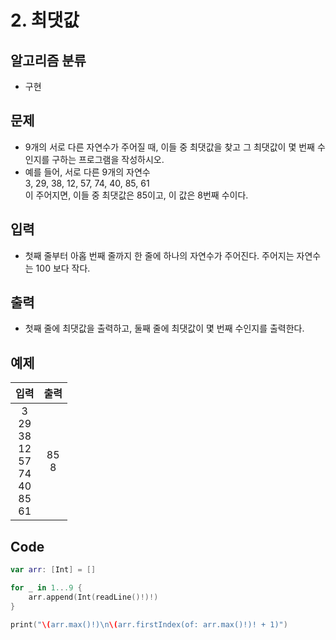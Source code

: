 # 2. 최댓값
## 알고리즘 분류
*  구현

## 문제
* 9개의 서로 다른 자연수가 주어질 때, 이들 중 최댓값을 찾고 그 최댓값이 몇 번째 수인지를 구하는 프로그램을 작성하시오.
* 예를 들어, 서로 다른 9개의 자연수<br>3, 29, 38, 12, 57, 74, 40, 85, 61<br>이 주어지면, 이들 중 최댓값은 85이고, 이 값은 8번째 수이다.

## 입력
* 첫째 줄부터 아홉 번째 줄까지 한 줄에 하나의 자연수가 주어진다. 주어지는 자연수는 100 보다 작다.

## 출력
* 첫째 줄에 최댓값을 출력하고, 둘째 줄에 최댓값이 몇 번째 수인지를 출력한다.

## 예제
|입력|출력|
|:---:|:---:|
|3<br>29<br>38<br>12<br>57<br>74<br>40<br>85<br>61|85<br>8|

## Code
```swift
var arr: [Int] = []

for _ in 1...9 {
    arr.append(Int(readLine()!)!)
}

print("\(arr.max()!)\n\(arr.firstIndex(of: arr.max()!)! + 1)")
```